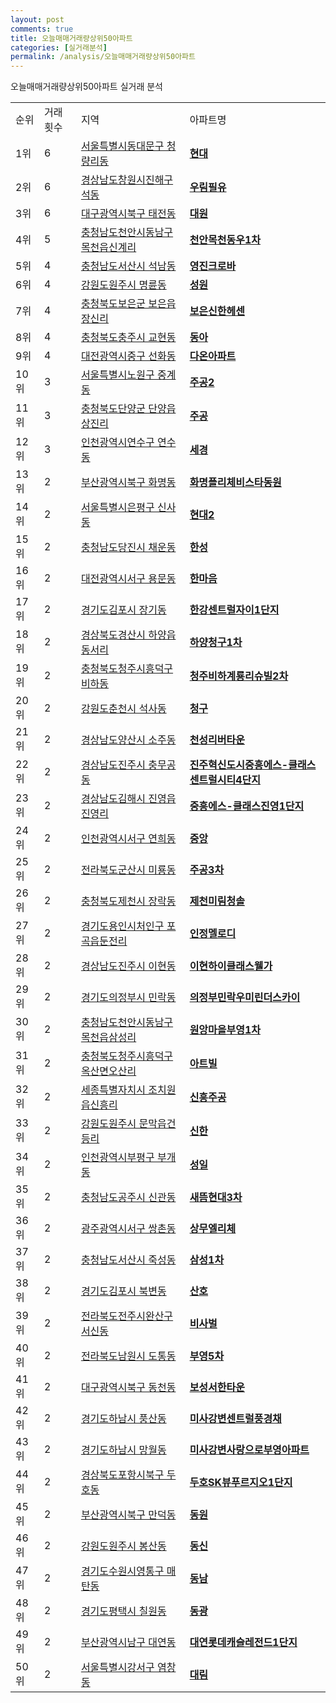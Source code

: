 ```yaml
---
layout: post
comments: true
title: 오늘매매거래량상위50아파트
categories: [실거래분석]
permalink: /analysis/오늘매매거래량상위50아파트
---
```


오늘매매거래량상위50아파트 실거래 분석

<table>
  <tr>
    <td>순위</td>
    <td>거래횟수</td>
    <td>지역</td>
    <td>아파트명</td>
  </tr>

  <tr>
    <td>1위</td>
    <td>6</td>
    <td><a href="/apt/서울특별시동대문구청량리동">서울특별시동대문구 청량리동</a></td>
    <td colspan="4" style="font-weight: bold;"><a href="/apt/서울특별시동대문구청량리동현대">현대</a></td>
  </tr>

  <tr>
    <td>2위</td>
    <td>6</td>
    <td><a href="/apt/경상남도창원시진해구석동">경상남도창원시진해구 석동</a></td>
    <td colspan="4" style="font-weight: bold;"><a href="/apt/경상남도창원시진해구석동우림필유">우림필유</a></td>
  </tr>

  <tr>
    <td>3위</td>
    <td>6</td>
    <td><a href="/apt/대구광역시북구태전동">대구광역시북구 태전동</a></td>
    <td colspan="4" style="font-weight: bold;"><a href="/apt/대구광역시북구태전동대원">대원</a></td>
  </tr>

  <tr>
    <td>4위</td>
    <td>5</td>
    <td><a href="/apt/충청남도천안시동남구목천읍신계리">충청남도천안시동남구 목천읍신계리</a></td>
    <td colspan="4" style="font-weight: bold;"><a href="/apt/충청남도천안시동남구목천읍신계리천안목천동우1차">천안목천동우1차</a></td>
  </tr>

  <tr>
    <td>5위</td>
    <td>4</td>
    <td><a href="/apt/충청남도서산시석남동">충청남도서산시 석남동</a></td>
    <td colspan="4" style="font-weight: bold;"><a href="/apt/충청남도서산시석남동영진크로바">영진크로바</a></td>
  </tr>

  <tr>
    <td>6위</td>
    <td>4</td>
    <td><a href="/apt/강원도원주시명륜동">강원도원주시 명륜동</a></td>
    <td colspan="4" style="font-weight: bold;"><a href="/apt/강원도원주시명륜동성원">성원</a></td>
  </tr>

  <tr>
    <td>7위</td>
    <td>4</td>
    <td><a href="/apt/충청북도보은군보은읍장신리">충청북도보은군 보은읍장신리</a></td>
    <td colspan="4" style="font-weight: bold;"><a href="/apt/충청북도보은군보은읍장신리보은신한헤센">보은신한헤센</a></td>
  </tr>

  <tr>
    <td>8위</td>
    <td>4</td>
    <td><a href="/apt/충청북도충주시교현동">충청북도충주시 교현동</a></td>
    <td colspan="4" style="font-weight: bold;"><a href="/apt/충청북도충주시교현동동아">동아</a></td>
  </tr>

  <tr>
    <td>9위</td>
    <td>4</td>
    <td><a href="/apt/대전광역시중구선화동">대전광역시중구 선화동</a></td>
    <td colspan="4" style="font-weight: bold;"><a href="/apt/대전광역시중구선화동다온아파트">다온아파트</a></td>
  </tr>

  <tr>
    <td>10위</td>
    <td>3</td>
    <td><a href="/apt/서울특별시노원구중계동">서울특별시노원구 중계동</a></td>
    <td colspan="4" style="font-weight: bold;"><a href="/apt/서울특별시노원구중계동주공2">주공2</a></td>
  </tr>

  <tr>
    <td>11위</td>
    <td>3</td>
    <td><a href="/apt/충청북도단양군단양읍상진리">충청북도단양군 단양읍상진리</a></td>
    <td colspan="4" style="font-weight: bold;"><a href="/apt/충청북도단양군단양읍상진리주공">주공</a></td>
  </tr>

  <tr>
    <td>12위</td>
    <td>3</td>
    <td><a href="/apt/인천광역시연수구연수동">인천광역시연수구 연수동</a></td>
    <td colspan="4" style="font-weight: bold;"><a href="/apt/인천광역시연수구연수동세경">세경</a></td>
  </tr>

  <tr>
    <td>13위</td>
    <td>2</td>
    <td><a href="/apt/부산광역시북구화명동">부산광역시북구 화명동</a></td>
    <td colspan="4" style="font-weight: bold;"><a href="/apt/부산광역시북구화명동화명플리체비스타동원">화명플리체비스타동원</a></td>
  </tr>

  <tr>
    <td>14위</td>
    <td>2</td>
    <td><a href="/apt/서울특별시은평구신사동">서울특별시은평구 신사동</a></td>
    <td colspan="4" style="font-weight: bold;"><a href="/apt/서울특별시은평구신사동현대2">현대2</a></td>
  </tr>

  <tr>
    <td>15위</td>
    <td>2</td>
    <td><a href="/apt/충청남도당진시채운동">충청남도당진시 채운동</a></td>
    <td colspan="4" style="font-weight: bold;"><a href="/apt/충청남도당진시채운동한성">한성</a></td>
  </tr>

  <tr>
    <td>16위</td>
    <td>2</td>
    <td><a href="/apt/대전광역시서구용문동">대전광역시서구 용문동</a></td>
    <td colspan="4" style="font-weight: bold;"><a href="/apt/대전광역시서구용문동한마음">한마음</a></td>
  </tr>

  <tr>
    <td>17위</td>
    <td>2</td>
    <td><a href="/apt/경기도김포시장기동">경기도김포시 장기동</a></td>
    <td colspan="4" style="font-weight: bold;"><a href="/apt/경기도김포시장기동한강센트럴자이1단지">한강센트럴자이1단지</a></td>
  </tr>

  <tr>
    <td>18위</td>
    <td>2</td>
    <td><a href="/apt/경상북도경산시하양읍동서리">경상북도경산시 하양읍동서리</a></td>
    <td colspan="4" style="font-weight: bold;"><a href="/apt/경상북도경산시하양읍동서리하양청구1차">하양청구1차</a></td>
  </tr>

  <tr>
    <td>19위</td>
    <td>2</td>
    <td><a href="/apt/충청북도청주시흥덕구비하동">충청북도청주시흥덕구 비하동</a></td>
    <td colspan="4" style="font-weight: bold;"><a href="/apt/충청북도청주시흥덕구비하동청주비하계룡리슈빌2차">청주비하계룡리슈빌2차</a></td>
  </tr>

  <tr>
    <td>20위</td>
    <td>2</td>
    <td><a href="/apt/강원도춘천시석사동">강원도춘천시 석사동</a></td>
    <td colspan="4" style="font-weight: bold;"><a href="/apt/강원도춘천시석사동청구">청구</a></td>
  </tr>

  <tr>
    <td>21위</td>
    <td>2</td>
    <td><a href="/apt/경상남도양산시소주동">경상남도양산시 소주동</a></td>
    <td colspan="4" style="font-weight: bold;"><a href="/apt/경상남도양산시소주동천성리버타운">천성리버타운</a></td>
  </tr>

  <tr>
    <td>22위</td>
    <td>2</td>
    <td><a href="/apt/경상남도진주시충무공동">경상남도진주시 충무공동</a></td>
    <td colspan="4" style="font-weight: bold;"><a href="/apt/경상남도진주시충무공동진주혁신도시중흥에스-클래스센트럴시티4단지">진주혁신도시중흥에스-클래스센트럴시티4단지</a></td>
  </tr>

  <tr>
    <td>23위</td>
    <td>2</td>
    <td><a href="/apt/경상남도김해시진영읍진영리">경상남도김해시 진영읍진영리</a></td>
    <td colspan="4" style="font-weight: bold;"><a href="/apt/경상남도김해시진영읍진영리중흥에스-클래스진영1단지">중흥에스-클래스진영1단지</a></td>
  </tr>

  <tr>
    <td>24위</td>
    <td>2</td>
    <td><a href="/apt/인천광역시서구연희동">인천광역시서구 연희동</a></td>
    <td colspan="4" style="font-weight: bold;"><a href="/apt/인천광역시서구연희동중앙">중앙</a></td>
  </tr>

  <tr>
    <td>25위</td>
    <td>2</td>
    <td><a href="/apt/전라북도군산시미룡동">전라북도군산시 미룡동</a></td>
    <td colspan="4" style="font-weight: bold;"><a href="/apt/전라북도군산시미룡동주공3차">주공3차</a></td>
  </tr>

  <tr>
    <td>26위</td>
    <td>2</td>
    <td><a href="/apt/충청북도제천시장락동">충청북도제천시 장락동</a></td>
    <td colspan="4" style="font-weight: bold;"><a href="/apt/충청북도제천시장락동제천미림청솔">제천미림청솔</a></td>
  </tr>

  <tr>
    <td>27위</td>
    <td>2</td>
    <td><a href="/apt/경기도용인시처인구포곡읍둔전리">경기도용인시처인구 포곡읍둔전리</a></td>
    <td colspan="4" style="font-weight: bold;"><a href="/apt/경기도용인시처인구포곡읍둔전리인정멜로디">인정멜로디</a></td>
  </tr>

  <tr>
    <td>28위</td>
    <td>2</td>
    <td><a href="/apt/경상남도진주시이현동">경상남도진주시 이현동</a></td>
    <td colspan="4" style="font-weight: bold;"><a href="/apt/경상남도진주시이현동이현하이클래스웰가">이현하이클래스웰가</a></td>
  </tr>

  <tr>
    <td>29위</td>
    <td>2</td>
    <td><a href="/apt/경기도의정부시민락동">경기도의정부시 민락동</a></td>
    <td colspan="4" style="font-weight: bold;"><a href="/apt/경기도의정부시민락동의정부민락우미린더스카이">의정부민락우미린더스카이</a></td>
  </tr>

  <tr>
    <td>30위</td>
    <td>2</td>
    <td><a href="/apt/충청남도천안시동남구목천읍삼성리">충청남도천안시동남구 목천읍삼성리</a></td>
    <td colspan="4" style="font-weight: bold;"><a href="/apt/충청남도천안시동남구목천읍삼성리원앙마을부영1차">원앙마을부영1차</a></td>
  </tr>

  <tr>
    <td>31위</td>
    <td>2</td>
    <td><a href="/apt/충청북도청주시흥덕구옥산면오산리">충청북도청주시흥덕구 옥산면오산리</a></td>
    <td colspan="4" style="font-weight: bold;"><a href="/apt/충청북도청주시흥덕구옥산면오산리아트빌">아트빌</a></td>
  </tr>

  <tr>
    <td>32위</td>
    <td>2</td>
    <td><a href="/apt/세종특별자치시조치원읍신흥리">세종특별자치시 조치원읍신흥리</a></td>
    <td colspan="4" style="font-weight: bold;"><a href="/apt/세종특별자치시조치원읍신흥리신흥주공">신흥주공</a></td>
  </tr>

  <tr>
    <td>33위</td>
    <td>2</td>
    <td><a href="/apt/강원도원주시문막읍건등리">강원도원주시 문막읍건등리</a></td>
    <td colspan="4" style="font-weight: bold;"><a href="/apt/강원도원주시문막읍건등리신한">신한</a></td>
  </tr>

  <tr>
    <td>34위</td>
    <td>2</td>
    <td><a href="/apt/인천광역시부평구부개동">인천광역시부평구 부개동</a></td>
    <td colspan="4" style="font-weight: bold;"><a href="/apt/인천광역시부평구부개동성일">성일</a></td>
  </tr>

  <tr>
    <td>35위</td>
    <td>2</td>
    <td><a href="/apt/충청남도공주시신관동">충청남도공주시 신관동</a></td>
    <td colspan="4" style="font-weight: bold;"><a href="/apt/충청남도공주시신관동새뜸현대3차">새뜸현대3차</a></td>
  </tr>

  <tr>
    <td>36위</td>
    <td>2</td>
    <td><a href="/apt/광주광역시서구쌍촌동">광주광역시서구 쌍촌동</a></td>
    <td colspan="4" style="font-weight: bold;"><a href="/apt/광주광역시서구쌍촌동상무엘리체">상무엘리체</a></td>
  </tr>

  <tr>
    <td>37위</td>
    <td>2</td>
    <td><a href="/apt/충청남도서산시죽성동">충청남도서산시 죽성동</a></td>
    <td colspan="4" style="font-weight: bold;"><a href="/apt/충청남도서산시죽성동삼성1차">삼성1차</a></td>
  </tr>

  <tr>
    <td>38위</td>
    <td>2</td>
    <td><a href="/apt/경기도김포시북변동">경기도김포시 북변동</a></td>
    <td colspan="4" style="font-weight: bold;"><a href="/apt/경기도김포시북변동산호">산호</a></td>
  </tr>

  <tr>
    <td>39위</td>
    <td>2</td>
    <td><a href="/apt/전라북도전주시완산구서신동">전라북도전주시완산구 서신동</a></td>
    <td colspan="4" style="font-weight: bold;"><a href="/apt/전라북도전주시완산구서신동비사벌">비사벌</a></td>
  </tr>

  <tr>
    <td>40위</td>
    <td>2</td>
    <td><a href="/apt/전라북도남원시도통동">전라북도남원시 도통동</a></td>
    <td colspan="4" style="font-weight: bold;"><a href="/apt/전라북도남원시도통동부영5차">부영5차</a></td>
  </tr>

  <tr>
    <td>41위</td>
    <td>2</td>
    <td><a href="/apt/대구광역시북구동천동">대구광역시북구 동천동</a></td>
    <td colspan="4" style="font-weight: bold;"><a href="/apt/대구광역시북구동천동보성서한타운">보성서한타운</a></td>
  </tr>

  <tr>
    <td>42위</td>
    <td>2</td>
    <td><a href="/apt/경기도하남시풍산동">경기도하남시 풍산동</a></td>
    <td colspan="4" style="font-weight: bold;"><a href="/apt/경기도하남시풍산동미사강변센트럴풍경채">미사강변센트럴풍경채</a></td>
  </tr>

  <tr>
    <td>43위</td>
    <td>2</td>
    <td><a href="/apt/경기도하남시망월동">경기도하남시 망월동</a></td>
    <td colspan="4" style="font-weight: bold;"><a href="/apt/경기도하남시망월동미사강변사랑으로부영아파트">미사강변사랑으로부영아파트</a></td>
  </tr>

  <tr>
    <td>44위</td>
    <td>2</td>
    <td><a href="/apt/경상북도포항시북구두호동">경상북도포항시북구 두호동</a></td>
    <td colspan="4" style="font-weight: bold;"><a href="/apt/경상북도포항시북구두호동두호SK뷰푸르지오1단지">두호SK뷰푸르지오1단지</a></td>
  </tr>

  <tr>
    <td>45위</td>
    <td>2</td>
    <td><a href="/apt/부산광역시북구만덕동">부산광역시북구 만덕동</a></td>
    <td colspan="4" style="font-weight: bold;"><a href="/apt/부산광역시북구만덕동동원">동원</a></td>
  </tr>

  <tr>
    <td>46위</td>
    <td>2</td>
    <td><a href="/apt/강원도원주시봉산동">강원도원주시 봉산동</a></td>
    <td colspan="4" style="font-weight: bold;"><a href="/apt/강원도원주시봉산동동신">동신</a></td>
  </tr>

  <tr>
    <td>47위</td>
    <td>2</td>
    <td><a href="/apt/경기도수원시영통구매탄동">경기도수원시영통구 매탄동</a></td>
    <td colspan="4" style="font-weight: bold;"><a href="/apt/경기도수원시영통구매탄동동남">동남</a></td>
  </tr>

  <tr>
    <td>48위</td>
    <td>2</td>
    <td><a href="/apt/경기도평택시칠원동">경기도평택시 칠원동</a></td>
    <td colspan="4" style="font-weight: bold;"><a href="/apt/경기도평택시칠원동동광">동광</a></td>
  </tr>

  <tr>
    <td>49위</td>
    <td>2</td>
    <td><a href="/apt/부산광역시남구대연동">부산광역시남구 대연동</a></td>
    <td colspan="4" style="font-weight: bold;"><a href="/apt/부산광역시남구대연동대연롯데캐슬레전드1단지">대연롯데캐슬레전드1단지</a></td>
  </tr>

  <tr>
    <td>50위</td>
    <td>2</td>
    <td><a href="/apt/서울특별시강서구염창동">서울특별시강서구 염창동</a></td>
    <td colspan="4" style="font-weight: bold;"><a href="/apt/서울특별시강서구염창동대림">대림</a></td>
  </tr>

</table>
